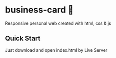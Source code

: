 # business-card :page_with_curl:
Responsive personal web created with html, css & js
## Quick Start
Just download and open index.html by Live Server
